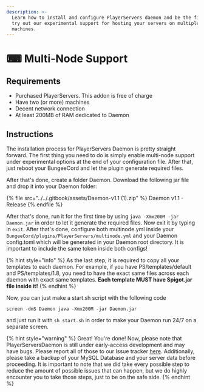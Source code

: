 ```yaml
---
description: >-
  Learn how to install and configure PlayerServers daemon and be the first to
  try out our experimental support for hosting your servers on multiple
  machines.
---
```


# ⌨ Multi-Node Support

## Requirements

* Purchased PlayerServers. This addon is free of charge
* Have two (or more) machines
* Decent network connection
* At least 200MB of RAM dedicated to Daemon

## Instructions

The installation process for PlayerServers Daemon is pretty straight forward. The first thing you need to do is simply enable multi-node support under experimental options at the end of your configuration file. After that, just reboot your BungeeCord and let the plugin generate required files.

After that's done, create a folder Daemon. Download the following jar file and drop it into your Daemon folder:

{% file src="../../.gitbook/assets/Daemon-v1.1 (1).zip" %}
Daemon v1.1 - Release
{% endfile %}

After that's done, run it for the first time by using `java -Xmx200M -jar Daemon.jar` in order to let it generate the required files. Now exit it by typing in `exit`. After that's done, configure both multinode.yml inside your `BungeeCord/plugins/PlayerServers/multinode.yml` and your Daemon config.toml which will be generated in your Daemon root directory. It is important to include the same token inside both configs!

{% hint style="info" %}
As the last step, it is required to copy all your templates to each daemon. For example, if you have PS/templates/default and PS/templates/1.8, you need to have the exact same files across each daemon with exact same templates. **Each template MUST have Spigot.jar file inside it!**
{% endhint %}

Now, you can just make a start.sh script with the following code

```
screen -dmS Daemon java -Xmx200M -jar Daemon.jar
```

and just run it with `sh start.sh` in order to make your Daemon run 24/7 on a separate screen.

{% hint style="warning" %}
Great! You're done! Now, please note that PlayerServersDaemon is still under early-access development and may have bugs. Please report all of those to our Issue tracker [here](https://gitlab.com/OpenSource02/playerservers/-/issues). Additionally, please take a backup of your MySQL Database and your server data before proceeding. It is important to note that we did take every possible step to reduce the amount of possible issues that can happen, but we do highly encounter you to take those steps, just to be on the safe side.
{% endhint %}

